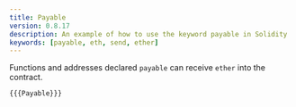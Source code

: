 ```yaml
---
title: Payable
version: 0.8.17
description: An example of how to use the keyword payable in Solidity
keywords: [payable, eth, send, ether]
---
```


Functions and addresses declared `payable` can receive `ether` into the contract.

```solidity
{{{Payable}}}
```
